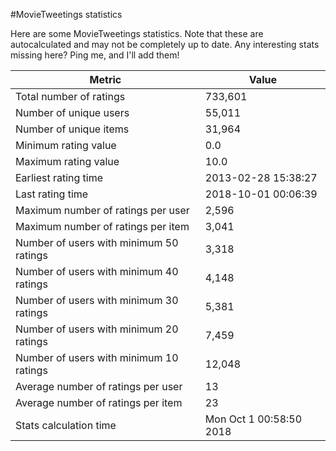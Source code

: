 #MovieTweetings statistics

Here are some MovieTweetings statistics. Note that these are autocalculated and may not be completely up to date. Any interesting stats missing here? Ping me, and I'll add them!

Metric | Value
--- | ---
Total number of ratings                 | 733,601
Number of unique users                  | 55,011
Number of unique items                  | 31,964
Minimum rating value                    | 0.0
Maximum rating value                    | 10.0
Earliest rating time                    | 2013-02-28 15:38:27
Last rating time                        | 2018-10-01 00:06:39
Maximum number of ratings per user      | 2,596
Maximum number of ratings per item      | 3,041
Number of users with minimum 50 ratings | 3,318
Number of users with minimum 40 ratings | 4,148
Number of users with minimum 30 ratings | 5,381
Number of users with minimum 20 ratings | 7,459
Number of users with minimum 10 ratings | 12,048
Average number of ratings per user      | 13
Average number of ratings per item      | 23
Stats calculation time                  | Mon Oct  1 00:58:50 2018

